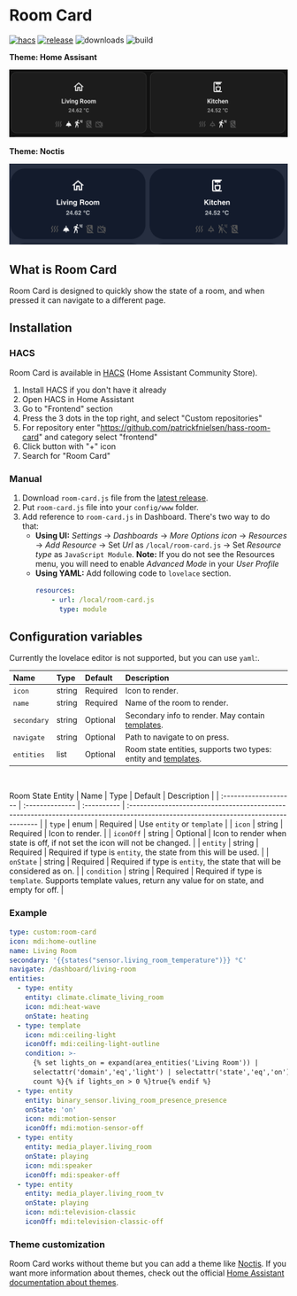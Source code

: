 # Room Card
[![hacs][hacs-badge]][hacs-url]
[![release][release-badge]][release-url]
![downloads][downloads-badge]
![build][build-badge]

**Theme: Home Assisant**

![Card - Default](https://github.com/patrickfnielsen/hass-room-card/blob/main/docs/images/theme-homeassistant.png?raw=true)

**Theme: Noctis**

![Cards - Noctis](https://github.com/patrickfnielsen/hass-room-card/blob/main/docs/images/theme-noctis.png?raw=true)


## What is Room Card
Room Card is designed to quickly show the state of a room, and when pressed it can navigate to a different page.

## Installation

### HACS
Room Card is available in [HACS][hacs] (Home Assistant Community Store).
1. Install HACS if you don't have it already
2. Open HACS in Home Assistant
3. Go to "Frontend" section
4. Press the 3 dots in the top right, and select "Custom repositories"
5. For repository enter "https://github.com/patrickfnielsen/hass-room-card" and category select "frontend"
6. Click button with "+" icon
7. Search for "Room Card"

### Manual
1. Download `room-card.js` file from the [latest release][release-url].
2. Put `room-card.js` file into your `config/www` folder.
3. Add reference to `room-card.js` in Dashboard. There's two way to do that:
    - **Using UI:** _Settings_ → _Dashboards_ → _More Options icon_ → _Resources_ → _Add Resource_ → Set _Url_ as `/local/room-card.js` → Set _Resource type_ as `JavaScript Module`.
      **Note:** If you do not see the Resources menu, you will need to enable _Advanced Mode_ in your _User Profile_
    - **Using YAML:** Add following code to `lovelace` section.
        ```yaml
        resources:
            - url: /local/room-card.js
              type: module
        ```

## Configuration variables
Currently the lovelace editor is not supported, but you can use `yaml`:.

| Name                  | Type            | Default     | Description                                                                                                                         |
| :-------------------- | :-------------- | :---------- | :---------------------------------------------------------------------------------------------------------------------------------- |
| `icon`                | string          | Required    | Icon to render.                                                                                                                     |
| `name`                | string          | Required    | Name of the room to render.                                                                                                         |
| `secondary`           | string          | Optional    | Secondary info to render. May contain [templates](https://www.home-assistant.io/docs/configuration/templating/).                    |
| `navigate`            | string          | Optional    | Path to navigate to on press.                                                                                                       |
| `entities`            | list            | Optional    | Room state entities, supports two types: entity and [templates](https://www.home-assistant.io/docs/configuration/templating/).      |

<br>

Room State Entity
| Name                  | Type            | Default     | Description                                                                                                                         |
| :-------------------- | :-------------- | :---------- | :---------------------------------------------------------------------------------------------------------------------------------- |
| `type`                | enum            | Required    | Use `entity` or `template`                                                                                                          |
| `icon`                | string          | Required    | Icon to render.                                                                                                                     |
| `iconOff`             | string          | Optional    | Icon to render when state is off, if not set the icon will not be changed.                                                          |
| `entity`              | string          | Required    | Required if type is `entity`, the state from this will be used.                                                                     |
| `onState`             | string          | Required    | Required if type is `entity`, the state that will be considered as on.                                                              |
| `condition`           | string          | Required    | Required if type is `template`. Supports template values, return any value for on state, and empty for off.                         |



### Example
```yaml
type: custom:room-card
icon: mdi:home-outline
name: Living Room
secondary: '{{states("sensor.living_room_temperature")}} °C'
navigate: /dashboard/living-room
entities:
  - type: entity
    entity: climate.climate_living_room
    icon: mdi:heat-wave
    onState: heating
  - type: template
    icon: mdi:ceiling-light
    iconOff: mdi:ceiling-light-outline
    condition: >-
      {% set lights_on = expand(area_entities('Living Room')) |
      selectattr('domain','eq','light') | selectattr('state','eq','on') | list |
      count %}{% if lights_on > 0 %}true{% endif %}
  - type: entity
    entity: binary_sensor.living_room_presence_presence
    onState: 'on'
    icon: mdi:motion-sensor
    iconOff: mdi:motion-sensor-off
  - type: entity
    entity: media_player.living_room
    onState: playing
    icon: mdi:speaker
    iconOff: mdi:speaker-off
  - type: entity
    entity: media_player.living_room_tv
    onState: playing
    icon: mdi:television-classic
    iconOff: mdi:television-classic-off

```


### Theme customization

Room Card works without theme but you can add a theme like [Noctis](https://github.com/aFFekopp/noctis). If you want more information about themes, check out the official [Home Assistant documentation about themes][home-assitant-theme-docs].


<!-- Badges -->
[hacs-url]: https://github.com/hacs/integration
[hacs-badge]: https://img.shields.io/badge/hacs-default-orange.svg?style=flat-square
[release-badge]: https://img.shields.io/github/v/release/patrickfnielsen/hass-room-card?style=flat-square
[downloads-badge]: https://img.shields.io/github/downloads/patrickfnielsen/hass-room-card/total?style=flat-square
[build-badge]: https://img.shields.io/github/actions/workflow/status/patrickfnielsen/hass-room-card/build.yaml?branch=main&style=flat-square

<!-- References -->
[home-assistant]: https://www.home-assistant.io/
[home-assitant-theme-docs]: https://www.home-assistant.io/integrations/frontend/#defining-themes
[hacs]: https://hacs.xyz
[release-url]: https://github.com/patrickfnielsen/hass-room-card/releases
